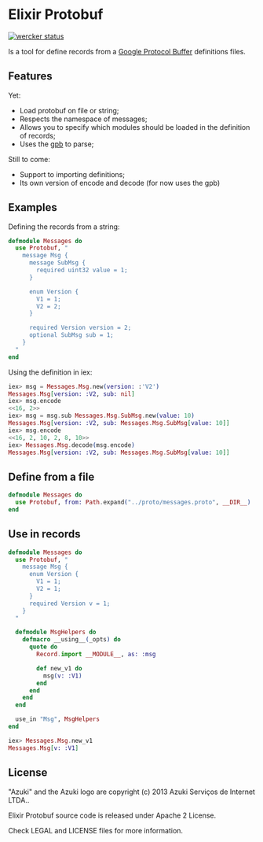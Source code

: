 # Elixir Protobuf

[![wercker status](https://app.wercker.com/status/c471f0784224019a7de9b68439ff8c39/m/ "wercker status")](https://app.wercker.com/project/bykey/c471f0784224019a7de9b68439ff8c39)

Is a tool for define records from a [Google Protocol Buffer](https://code.google.com/p/protobuf/) definitions files.

## Features

Yet:

* Load protobuf on file or string;
* Respects the namespace of messages;
* Allows you to specify which modules should be loaded in the definition of records;
* Uses the [gpb](https://github.com/tomas-abrahamsson/gpb) to parse;

Still to come:

* Support to importing definitions;
* Its own version of encode and decode (for now uses the gpb)

## Examples

Defining the records from a string:
```elixir
defmodule Messages do
  use Protobuf, "
    message Msg {
      message SubMsg {
        required uint32 value = 1;
      }

      enum Version {
        V1 = 1;
        V2 = 2;
      }

      required Version version = 2;
      optional SubMsg sub = 1;
    }
  "
end
```

Using the definition in iex:
```elixir
iex> msg = Messages.Msg.new(version: :'V2')
Messages.Msg[version: :V2, sub: nil]
iex> msg.encode
<<16, 2>>
iex> msg = msg.sub Messages.Msg.SubMsg.new(value: 10)
Messages.Msg[version: :V2, sub: Messages.Msg.SubMsg[value: 10]]
iex> msg.encode
<<16, 2, 10, 2, 8, 10>>
iex> Messages.Msg.decode(msg.encode)
Messages.Msg[version: :V2, sub: Messages.Msg.SubMsg[value: 10]]
```

## Define from a file

```elixir
defmodule Messages do
  use Protobuf, from: Path.expand("../proto/messages.proto", __DIR__)
end
```

## Use in records

```elixir
defmodule Messages do
  use Protobuf, "
    message Msg {
      enum Version {
        V1 = 1;
        V2 = 1;
      }
      required Version v = 1;
    }
  "

  defmodule MsgHelpers do
    defmacro __using__(_opts) do
      quote do
        Record.import __MODULE__, as: :msg

        def new_v1 do
          msg(v: :V1)
        end
      end
    end
  end

  use_in "Msg", MsgHelpers
end
```

```elixir
iex> Messages.Msg.new_v1
Messages.Msg[v: :V1]
```

## License

"Azuki" and the Azuki logo are copyright (c) 2013 Azuki Serviços de Internet LTDA..

Elixir Protobuf source code is released under Apache 2 License.

Check LEGAL and LICENSE files for more information.

